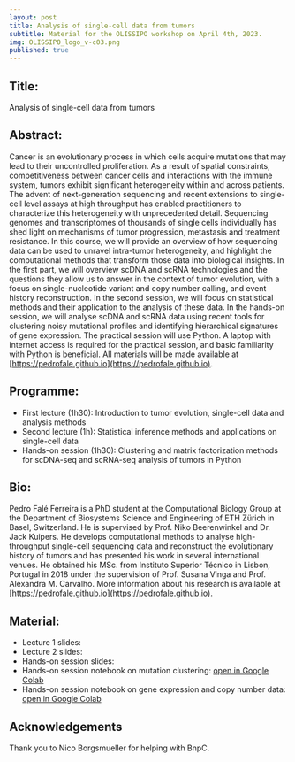 ```yaml
---
layout: post
title: Analysis of single-cell data from tumors
subtitle: Material for the OLISSIPO workshop on April 4th, 2023.
img: OLISSIPO_logo_v-c03.png
published: true
---
```


## Title: 
Analysis of single-cell data from tumors

## Abstract: 
Cancer is an evolutionary process in which cells acquire mutations that may lead to their uncontrolled proliferation. As a result of spatial constraints, competitiveness between cancer cells and interactions with the immune system, tumors exhibit significant heterogeneity within and across patients. The advent of next-generation sequencing and recent extensions to single-cell level assays at high throughput has enabled practitioners to characterize this heterogeneity with unprecedented detail. Sequencing genomes and transcriptomes of thousands of single cells individually has shed light on mechanisms of tumor progression, metastasis and treatment resistance. In this course, we will provide an overview of how sequencing data can be used to unravel intra-tumor heterogeneity, and highlight the computational methods that transform those data into biological insights. In the first part, we will overview scDNA and scRNA technologies and the questions they allow us to answer in the context of tumor evolution, with a focus on single-nucleotide variant and copy number calling, and event history reconstruction. In the second session, we will focus on statistical methods and their application to the analysis of these data. In the hands-on session, we will analyse scDNA and scRNA data using recent tools for clustering noisy mutational profiles and identifying hierarchical signatures of gene expression. The practical session will use Python. A laptop with internet access is required for the practical session, and basic familiarity with Python is beneficial. All materials will be made available at [https://pedrofale.github.io](https://pedrofale.github.io).

## Programme:
* First lecture (1h30): Introduction to tumor evolution, single-cell data and analysis methods
* Second lecture (1h): Statistical inference methods and applications on single-cell data
* Hands-on session (1h30): Clustering and matrix factorization methods for scDNA-seq and scRNA-seq analysis of tumors in Python

## Bio:
Pedro Falé Ferreira is a PhD student at the Computational Biology Group at the Department of Biosystems Science and Engineering of ETH Zürich in Basel, Switzerland. He is supervised by Prof. Niko Beerenwinkel and Dr. Jack Kuipers. He develops computational methods to analyse high-throughput single-cell sequencing data and reconstruct the evolutionary history of tumors and has presented his work in several international venues. He obtained his MSc. from Instituto Superior Técnico in Lisbon, Portugal in 2018 under the supervision of Prof. Susana Vinga and Prof. Alexandra M. Carvalho. More information about his research is available at [https://pedrofale.github.io](https://pedrofale.github.io). 

## Material:
* Lecture 1 slides: 
* Lecture 2 slides:
* Hands-on session slides:
* Hands-on session notebook on mutation clustering: [open in Google Colab](https://colab.research.google.com/gist/pedrofale/c8890028c0953ef4ce1bb6fab406853e/bnpc.ipynb)
* Hands-on session notebook on gene expression and copy number data: [open in Google Colab](https://colab.research.google.com/gist/pedrofale/be1e2c8a7edb95de50ea451776500d26/xenograft.ipynb)

## Acknowledgements
Thank you to Nico Borgsmueller for helping with BnpC.
